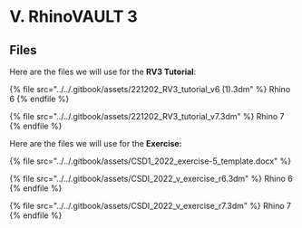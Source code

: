 # V. RhinoVAULT 3

## Files

Here are the files we will use for the **RV3 Tutorial**:

{% file src="../../.gitbook/assets/221202_RV3_tutorial_v6 (1).3dm" %}
Rhino 6
{% endfile %}

{% file src="../../.gitbook/assets/221202_RV3_tutorial_v7.3dm" %}
Rhino 7
{% endfile %}

Here are the files we will use for the **Exercise:**

{% file src="../../.gitbook/assets/CSD1_2022_exercise-5_template.docx" %}

{% file src="../../.gitbook/assets/CSDI_2022_v_exercise_r6.3dm" %}
Rhino 6
{% endfile %}

{% file src="../../.gitbook/assets/CSDI_2022_v_exercise_r7.3dm" %}
Rhino 7
{% endfile %}

